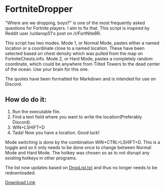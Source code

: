 # FortniteDropper
"Where are we dropping, boys?" is one of the most frequently asked questions for Fortnite players. I aim to fix that. This script is inspired by Reddit user /u/dansp51's post on /r/FortNiteBR.

This script has two modes. Mode 1, or Normal Mode, pastes either a named location or a coordinate close to a named location. These have been selected based on chest density which was pulled from the map on FortniteChests.info. Mode 2, or Hard Mode, pastes a completely random coordinate, which could be anywhere from Tilted Towers to the dead center of the ocean. Use your brain for this one.

The quotes have been formatted for Markdown and is intended for use on Discord.

## How do do it:

1. Run the executable file.
2. Find a text field where you want to write the location(Preferably Discord).
3. WIN+LSHIFT+D
4. Tada! Now you have a location. Good luck!

Mode switching is done by the combination WIN+CTRL+LSHIFT+D. This is a toggle and so it only needs to be done once to change between Normal Mode and Hard Mode. The hotkey was chosen so as to not disrupt any existing hotkeys in other programs.

The list now updates based on [DropList.txt](https://github.com/Juicysteak117/FortniteDropper/blob/master/DropList.txt) and thus no longer needs to be redownloaded.

[Download Link](https://github.com/Juicysteak117/FortniteDropper/releases/download/2.2/FortniteDropper.exe)
